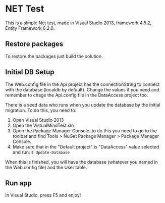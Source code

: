 # NET Test

This is a simple Net test, made in Visual Studio 2013, framework 4.5.2, Entity Framework 6.2.0.

## Restore packages
To restore the packages just build the solution.

## Initial DB Setup
The Web.config file in the Api project has the connectionString to connect with the database (localdb by default). Change the values if you need and remember to chage the Api.config file in the DataAccess project too.

There is a seed data who runs when you update the database by the initial migration.
To do this, you need to:
1) Open Visual Studio 2013
2) Open the VistualMindTest.sln
3) Open the Package Manager Console, to do this you need to go to the toolbar and find Tools > NuGet Package Manager > Package Manager Console.
4) Make sure that in the "Default project" is "DataAccess" value selected and run: ```$ Update-Database ``` 

When this is finished, you will have the database (whatever you named in the Web.config file) and the User table.

## Run app
In Visual Studio, press F5 and enjoy!
